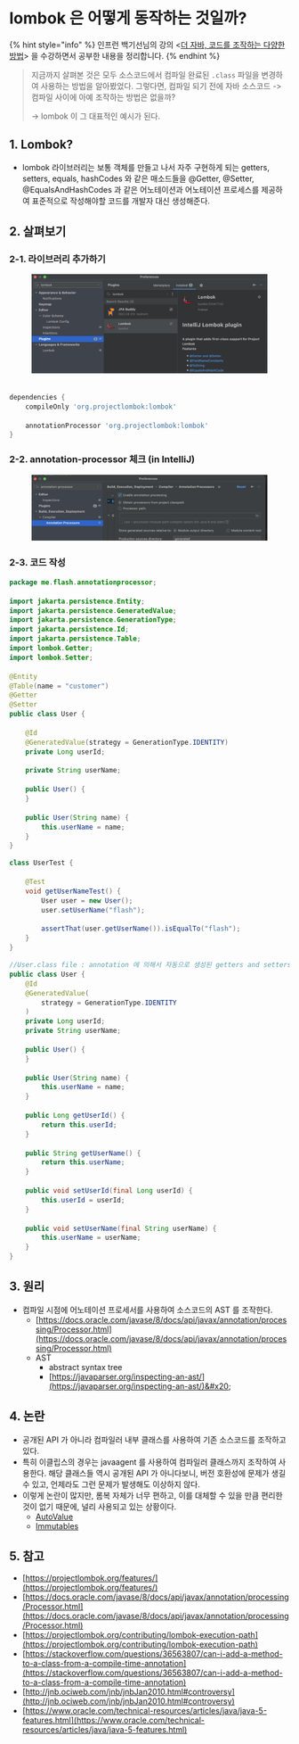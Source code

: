 # lombok 은 어떻게 동작하는 것일까?

{% hint style="info" %}
인프런 백기선님의 강의 <[더 자바, 코드를 조작하는 다양한 방법](https://www.inflearn.com/course/the-java-code-manipulation/dashboard)> 을 수강하면서 공부한 내용을 정리합니다.&#x20;
{% endhint %}

> 지금까지 살펴본 것은 모두 소스코드에서 컴파일 완료된 `.class` 파일을 변경하여 사용하는 방법을 알아봤었다. 그렇다면, 컴파일 되기 전에 자바 소스코드 -> 컴파일 사이에 아예 조작하는 방법은 없을까?&#x20;
>
> \-> lombok 이 그 대표적인 예시가 된다.&#x20;



## 1. Lombok?&#x20;

* lombok 라이브러리는 보통 객체를 만들고 나서 자주 구현하게 되는 getters, setters, equals, hashCodes 와 같은 매소드들을 @Getter, @Setter, @EqualsAndHashCodes 과 같은 어노테이션과 어노테이션 프로세스를 제공하여 표준적으로 작성해야할 코드를 개발자 대신 생성해준다.&#x20;

## 2. 살펴보기&#x20;

### 2-1. 라이브러리 추가하기&#x20;

<figure><img src="../../.gitbook/assets/image (2) (1) (6) (1).png" alt=""><figcaption></figcaption></figure>

```gradle

dependencies {
    compileOnly 'org.projectlombok:lombok'

    annotationProcessor 'org.projectlombok:lombok'
}
```

### 2-2. annotation-processor 체크 (in IntelliJ)&#x20;

<figure><img src="../../.gitbook/assets/image (18) (1).png" alt=""><figcaption></figcaption></figure>

### 2-3. 코드 작성

```java
package me.flash.annotationprocessor;

import jakarta.persistence.Entity;
import jakarta.persistence.GeneratedValue;
import jakarta.persistence.GenerationType;
import jakarta.persistence.Id;
import jakarta.persistence.Table;
import lombok.Getter;
import lombok.Setter;

@Entity
@Table(name = "customer")
@Getter
@Setter
public class User {

    @Id
    @GeneratedValue(strategy = GenerationType.IDENTITY)
    private Long userId;

    private String userName;

    public User() {
    }

    public User(String name) {
        this.userName = name;
    }
}
```

```java
class UserTest {

    @Test
    void getUserNameTest() {
        User user = new User();
        user.setUserName("flash");

        assertThat(user.getUserName()).isEqualTo("flash");
    }
}
```

```java
//User.class file : annotation 에 의해서 자동으로 생성된 getters and setters 
public class User {
    @Id
    @GeneratedValue(
        strategy = GenerationType.IDENTITY
    )
    private Long userId;
    private String userName;

    public User() {
    }

    public User(String name) {
        this.userName = name;
    }

    public Long getUserId() {
        return this.userId;
    }

    public String getUserName() {
        return this.userName;
    }

    public void setUserId(final Long userId) {
        this.userId = userId;
    }

    public void setUserName(final String userName) {
        this.userName = userName;
    }
}
```



## 3. 원리&#x20;

* 컴파일 시점에 어노테이션 프로세서를 사용하여 소스코드의 AST 를 조작한다.&#x20;
  * [https://docs.oracle.com/javase/8/docs/api/javax/annotation/processing/Processor.html](https://docs.oracle.com/javase/8/docs/api/javax/annotation/processing/Processor.html)
  * AST
    * abstract syntax tree&#x20;
    * [https://javaparser.org/inspecting-an-ast/](https://javaparser.org/inspecting-an-ast/)&#x20;



## 4. 논란&#x20;

* 공개된 API 가 아니라 컴파일러 내부 클래스를 사용하여 기존 소스코드를 조작하고 있다.&#x20;
* 특히 이클립스의 경우는 javaagent 를 사용하여 컴파일러 클래스까지 조작하여 사용한다. 해당 클래스들 역시 공개된 API 가 아니다보니, 버전 호환성에 문제가 생길 수 있고, 언제라도 그런 문제가 발생해도 이상하지 않다.&#x20;
* 이렇게 논란이 많지만, 롬복 자체가 너무 편하고, 이를 대체할 수 있을 만큼 편리한 것이 없기 때문에, 널리 사용되고 있는 상황이다.&#x20;
  * [AutoValue](https://github.com/google/auto/blob/main/value/userguide/index.md)
  * [Immutables](https://immutables.github.io)&#x20;



## 5. 참고&#x20;

* [https://projectlombok.org/features/](https://projectlombok.org/features/)
* [https://docs.oracle.com/javase/8/docs/api/javax/annotation/processing/Processor.html](https://docs.oracle.com/javase/8/docs/api/javax/annotation/processing/Processor.html)
* [https://projectlombok.org/contributing/lombok-execution-path](https://projectlombok.org/contributing/lombok-execution-path)
* [https://stackoverflow.com/questions/36563807/can-i-add-a-method-to-a-class-from-a-compile-time-annotation](https://stackoverflow.com/questions/36563807/can-i-add-a-method-to-a-class-from-a-compile-time-annotation)
* [http://jnb.ociweb.com/jnb/jnbJan2010.html#controversy](http://jnb.ociweb.com/jnb/jnbJan2010.html#controversy)
* [https://www.oracle.com/technical-resources/articles/java/java-5-features.html](https://www.oracle.com/technical-resources/articles/java/java-5-features.html)
